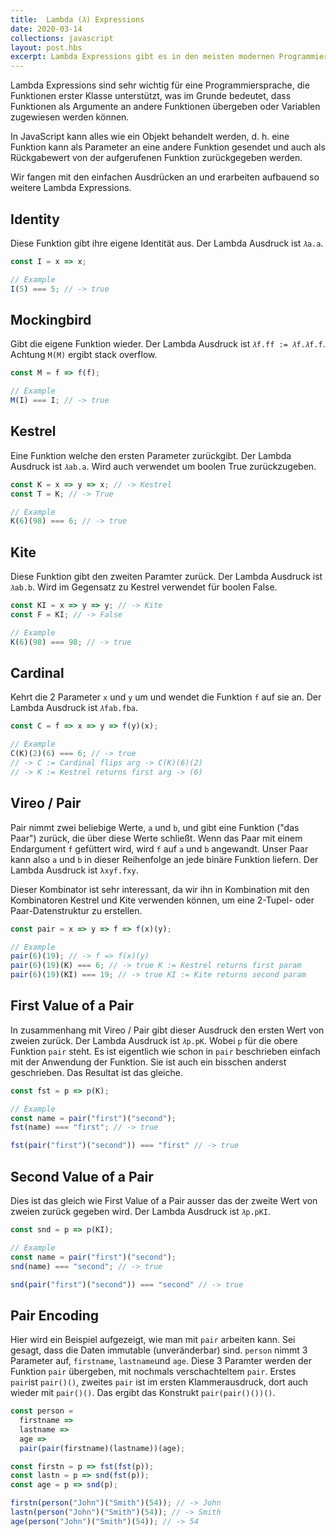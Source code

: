 ```yaml
---
title:  Lambda (𝜆) Expressions
date: 2020-03-14
collections: javascript
layout: post.hbs
excerpt: Lambda Expressions gibt es in den meisten modernen Programmiersprachen. Sie sind einfach Ausdrücke, die Funktionen erzeugen. Hier werden ein paar aufgezählt.
---
```


Lambda Expressions sind sehr wichtig für eine Programmiersprache, die Funktionen erster Klasse unterstützt, was im Grunde bedeutet, dass Funktionen als Argumente an andere Funktionen übergeben oder Variablen zugewiesen werden können. 

In JavaScript kann alles wie ein Objekt behandelt werden, d. h. eine Funktion kann als Parameter an eine andere Funktion gesendet und auch als Rückgabewert von der aufgerufenen Funktion zurückgegeben werden.

Wir fangen mit den einfachen Ausdrücken an und erarbeiten aufbauend so weitere Lambda Expressions.

## Identity

Diese Funktion gibt ihre eigene Identität aus. Der Lambda Ausdruck ist `𝜆a.a`.

```js
const I = x => x; 

// Example
I(5) === 5; // -> true
```

## Mockingbird

Gibt die eigene Funktion wieder. Der Lambda Ausdruck ist `𝜆f.ff := 𝜆f.𝜆f.f`. Achtung `M(M)` ergibt stack overflow.

```js
const M = f => f(f);

// Example
M(I) === I; // -> true
```

## Kestrel

Eine Funktion welche den ersten Parameter zurückgibt. Der Lambda Ausdruck ist `𝜆ab.a`. Wird auch verwendet um boolen True zurückzugeben. 

```js
const K = x => y => x; // -> Kestrel
const T = K; // -> True

// Example
K(6)(98) === 6; // -> true
```

## Kite

Diese Funktion gibt den zweiten Paramter zurück. Der Lambda Ausdruck ist `𝜆ab.b`. Wird im Gegensatz zu Kestrel verwendet für boolen False. 


```js
const KI = x => y => y; // -> Kite
const F = KI; // -> False

// Example
K(6)(98) === 98; // -> true
```

## Cardinal

Kehrt die 2 Parameter `x` und `y` um und wendet die Funktion `f` auf sie an. Der Lambda Ausdruck ist `𝜆fab.fba`.

```js
const C = f => x => y => f(y)(x);

// Example
C(K)(2)(6) === 6; // -> true
// -> C := Cardinal flips arg -> C(K)(6)(2)
// -> K := Kestrel returns first arg -> (6)
```

## Vireo / Pair

Pair nimmt zwei beliebige Werte, `a` und `b`, und gibt eine Funktion ("das Paar") zurück, die über diese Werte schließt. Wenn das Paar mit einem Endargument `f` gefüttert wird, wird `f` auf `a` und `b` angewandt. Unser Paar kann also `a` und `b` in dieser Reihenfolge an jede binäre Funktion liefern. Der Lambda Ausdruck ist `λxyf.fxy`.

Dieser Kombinator ist sehr interessant, da wir ihn in Kombination mit den Kombinatoren Kestrel und Kite verwenden können, um eine 2-Tupel- oder Paar-Datenstruktur zu erstellen.

```js
const pair = x => y => f => f(x)(y);

// Example
pair(6)(19); // -> f => f(x)(y)
pair(6)(19)(K) === 6; // -> true K := Kestrel returns first param
pair(6)(19)(KI) === 19; // -> true KI := Kite returns second param
```

## First Value of a Pair

In zusammenhang mit Vireo / Pair gibt dieser Ausdruck den ersten Wert von zweien zurück. Der Lambda Ausdruck ist `𝜆p.pK`. Wobei `p` für die obere Funktion `pair` steht. Es ist eigentlich wie schon in `pair` beschrieben einfach mit der Anwendung der Funktion. Sie ist auch ein bisschen anderst geschrieben. Das Resultat ist das gleiche.

```js
const fst = p => p(K);

// Example
const name = pair("first")("second");
fst(name) === "first"; // -> true

fst(pair("first")("second")) === "first" // -> true
```

## Second Value of a Pair

Dies ist das gleich wie First Value of a Pair ausser das der zweite Wert von zweien zurück gegeben wird. Der Lambda Ausdruck ist `𝜆p.pKI`.

```js
const snd = p => p(KI);

// Example
const name = pair("first")("second");
snd(name) === "second"; // -> true

snd(pair("first")("second")) === "second" // -> true
```

## Pair Encoding

Hier wird ein Beispiel aufgezeigt, wie man mit `pair` arbeiten kann. Sei gesagt, dass die Daten immutable (unveränderbar) sind. `person` nimmt 3 Parameter auf, `firstname`, `lastname`und `age`. Diese 3 Paramter werden der Funktion `pair` übergeben, mit nochmals verschachteltem `pair`. Erstes `pair`ist `pair()()`, zweites `pair` ist im ersten Klammerausdruck, dort auch wieder mit `pair()()`. Das ergibt das Konstrukt `pair(pair()())()`.

```js
const person = 
  firstname => 
  lastname => 
  age => 
  pair(pair(firstname)(lastname))(age);

const firstn = p => fst(fst(p)); 
const lastn = p => snd(fst(p)); 
const age = p => snd(p);

firstn(person("John")("Smith")(54)); // -> John
lastn(person("John")("Smith")(54)); // -> Smith
age(person("John")("Smith")(54)); // -> 54
```